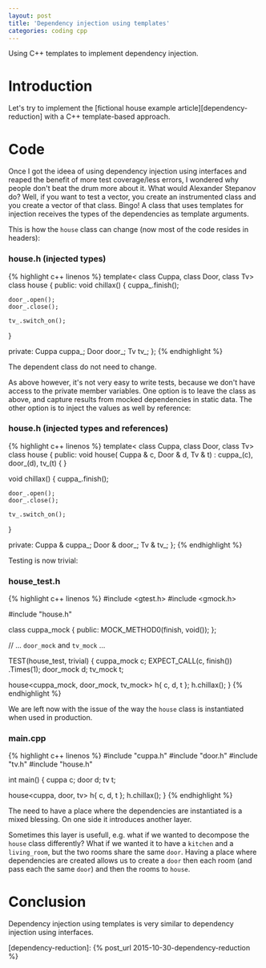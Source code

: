 ```yaml
---
layout: post
title: 'Dependency injection using templates'
categories: coding cpp
---
```


Using C++ templates to implement dependency injection.


# Introduction

Let's try to implement the [fictional house example
article][dependency-reduction] with a C++ template-based approach.


# Code

Once I got the ideea of using dependency injection using interfaces and reaped
the benefit of more test coverage/less errors, I wondered why people don't beat
the drum more about it. What would Alexander Stepanov do? Well, if you want to
test a vector, you create an instrumented class and you create a vector of that
class. Bingo! A class that uses templates for injection receives the types of
the dependencies as template arguments.

This is how the `house` class can change (now most of the code resides in
headers):

### house.h (injected types)
{% highlight c++ linenos %}
template<
  class Cuppa,
  class Door,
  class Tv>
class house
{
public:
  void chillax() {
    cuppa_.finish();

    door_.open();
    door_.close();

    tv_.switch_on();
  }

private:
  Cuppa cuppa_;
  Door door_;
  Tv tv_;
};
{% endhighlight %}


The dependent class do not need to change.

As above however, it's not very easy to write tests, because we don't have
access to the private member variables. One option is to leave the class as
above, and capture results from mocked dependencies in static data. The other
option is to inject the values as well by reference:

### house.h (injected types and references)
{% highlight c++ linenos %}
template<
  class Cuppa,
  class Door,
  class Tv>
class house
{
public:
  void house(
    Cuppa & c,
    Door & d,
    Tv & t) :
      cuppa_(c),
      door_(d),
      tv_(t) {
  }

  void chillax() {
    cuppa_.finish();

    door_.open();
    door_.close();

    tv_.switch_on();
  }

private:
  Cuppa & cuppa_;
  Door & door_;
  Tv & tv_;
};
{% endhighlight %}

Testing is now trivial:

### house_test.h
{% highlight c++ linenos %}
#include <gtest.h>
#include <gmock.h>

#include "house.h"

class cuppa_mock
{
public:
  MOCK_METHOD0(finish, void());
};

// ... `door_mock` and `tv_mock` ...

TEST(house_test, trivial)
{
  cuppa_mock c;
  EXPECT_CALL(c, finish())
    .Times(1);
  door_mock d;
  tv_mock t;

  house<cuppa_mock, door_mock, tv_mock> h{ c, d, t };
  h.chillax();
}
{% endhighlight %}

We are left now with the issue of the way the `house` class is instantiated
when used in production.

### main.cpp
{% highlight c++ linenos %}
#include "cuppa.h"
#include "door.h"
#include "tv.h"
#include "house.h"

int main() {
  cuppa c;
  door d;
  tv t;

  house<cuppa, door, tv> h{ c, d, t };
  h.chillax();
}
{% endhighlight %}

The need to have a place where the dependencies are instantiated is a mixed
blessing. On one side it introduces another layer.

Sometimes this layer is usefull, e.g. what if we wanted to decompose the
`house` class differently?  What if we wanted it to have a `kitchen` and a
`living_room`, but the two rooms share the same `door`. Having a place where
dependencies are created allows us to create a `door` then each room (and pass
each the same `door`) and then the rooms to `house`.


# Conclusion

Dependency injection using templates is very similar to dependency injection
using interfaces.


[dependency-reduction]:    {% post_url 2015-10-30-dependency-reduction %}

